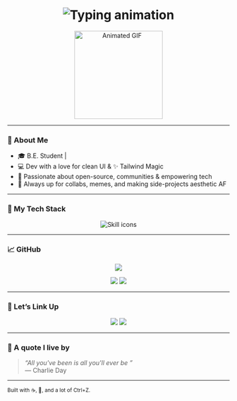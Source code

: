 
<h1 align="center">
  <img src="https://readme-typing-svg.herokuapp.com?font=Pacifico&size=30&duration=2000&pause=50&color=F2A6E3&center=true&vCenter=true&width=435&lines=Hey+there!+I'm+Disha+%F0%9F%91%8B;;Dev+%E2%9C%A8;Open+Source+%F0%9F%8C%8E" alt="Typing animation" />
</h1>

<p align="center">
  <img src="https://media.giphy.com/media/nb4cCMF3n0Pug/giphy.gif" width="200px" alt="Animated GIF" />
</p>

---

### 🌷 About Me

- 🎓 B.E. Student |
- 💻 Dev with a love for clean UI & ✨ Tailwind Magic
- 🌸 Passionate about open-source, communities & empowering tech
- 💬 Always up for collabs, memes, and making side-projects aesthetic AF

---

### 🌸 My Tech Stack

<p align="center">
  <img src="https://skillicons.dev/icons?i=html,css,js,react,threejs,tailwind,git,github,blender,java,vscode,figma&perline=12" alt="Skill icons" />
</p>

---

### 📈 GitHub 

<p align="center">
  <img src="https://github-readme-streak-stats.herokuapp.com?user=DishaA06&theme=tokyonight&date_format=M%20j%5B%2C%20Y%5D&ring=ff90b3&fire=ffa5d8&currStreakLabel=ffc6e0&border=DDDDDD00" />
</p>

<p align="center">
  <img src="https://github-readme-stats.vercel.app/api?username=DishaA06&show_icons=true&theme=bubblegum&icon_color=ff90b3&title_color=ffa5d8&hide_border=true" />
  <img src="https://github-readme-stats.vercel.app/api/top-langs/?username=DishaA06&layout=compact&theme=bubblegum&hide_border=true" />
</p>

---

### 💌 Let’s Link Up

<p align="center">
  <a href="https://www.linkedin.com/in/disha-oza-bba48928a/"><img src="https://img.shields.io/badge/LinkedIn-DishaOza-pink?style=for-the-badge&logo= linkedin" /></a>
  <a href="mailto:doza57524@gmail.com"><img src="https://img.shields.io/badge/Email-Hit+me+up!-ff69b4?style=for-the-badge&logo=gmail" /></a>
</p>

---

### 🌼 A quote I live by

> _“All you've been is all you'll ever be ”_  
> — Charlie Day

---

<sub align="center">
Built with ☕, 🍪, and a lot of Ctrl+Z.
</sub>
